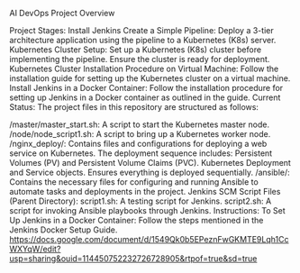 AI DevOps Project Overview

Project Stages:
Install Jenkins
Create a Simple Pipeline:
Deploy a 3-tier architecture application using the pipeline to a Kubernetes (K8s) server.
Kubernetes Cluster Setup:
Set up a Kubernetes (K8s) cluster before implementing the pipeline. Ensure the cluster is ready for deployment.
Kubernetes Cluster Installation Procedure on Virtual Machine:
Follow the installation guide for setting up the Kubernetes cluster on a virtual machine.
Install Jenkins in a Docker Container:
Follow the installation procedure for setting up Jenkins in a Docker container as outlined in the guide.
Current Status:
The project files in this repository are structured as follows:

/master/master_start.sh:
A script to start the Kubernetes master node.
/node/node_script1.sh:
A script to bring up a Kubernetes worker node.
/nginx_deploy/:
Contains files and configurations for deploying a web service on Kubernetes.
The deployment sequence includes:
Persistent Volumes (PV) and Persistent Volume Claims (PVC).
Kubernetes Deployment and Service objects.
Ensures everything is deployed sequentially.
/ansible/:
Contains the necessary files for configuring and running Ansible to automate tasks and deployments in the project.
Jenkins SCM Script Files (Parent Directory):
script1.sh: A testing script for Jenkins.
script2.sh: A script for invoking Ansible playbooks through Jenkins.
Instructions:
To Set Up Jenkins in a Docker Container:
Follow the steps mentioned in the Jenkins Docker Setup Guide.
https://docs.google.com/document/d/1549Qk0b5EPeznFwGKMTE9Lqh1CcWXYqW/edit?usp=sharing&ouid=114450752232726728905&rtpof=true&sd=true
